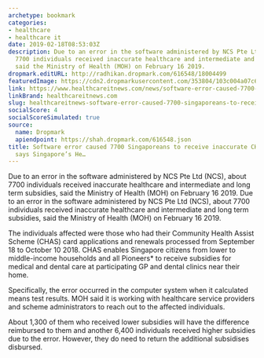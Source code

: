 ```yaml
---
archetype: bookmark
categories:
- healthcare
- healthcare it
date: 2019-02-18T08:53:03Z
description: Due to an error in the software administered by NCS Pte Ltd (NCS), about
  7700 individuals received inaccurate healthcare and intermediate and long term subsidies,
  said the Ministry of Health (MOH) on February 16 2019.
dropmark.editURL: http://radhikan.dropmark.com/616548/18004499
featuredImage: https://cdn2.dropmarkusercontent.com/353804/103c004a07c646aeeedc923c88e18694c1d56b5f8265f09a19a4ae15a98f6fd4/thumbnail/Screenshot2019-02-16at10.12.15PM.png?Expires=1557430063&Signature=VQzw9ol0p8iK0~YBqEPL6oPdQQNbr6zxjnOXEXbM5rBnHMNFQa0bxkHsJU-Vc7zrktImUJP8XvSa4pGypElka9TlkozM5SjydYSuDfC7Wp0YM9Q6oeYcjsyBLWy0ixmQ-kHHd2XLq5X7UN60bMHufd5gxqGAc22xHya3FbXU4Hyxs6D-EBhJgANuUZmQK7UTwiI6HKXD7FBTRo22q3qUxq2ilkUG76o0~PYgsEZtOwe0sE6Q8SEbwD5KWYsyPQFF3pfw0DBE~XUmhy8ySVFDBrPGB63iDH3hPgarsIpeEOannm3h~PbOkQbcNy38K0ZzjTQPpo1rKts3m9u9kfviEQ__&Key-Pair-Id=APKAITQYWVEN757ZA4KQ
link: https://www.healthcareitnews.com/news/software-error-caused-7700-singaporeans-receive-inaccurate-chas-subsidies-says-singapore%E2%80%99s
linkBrand: healthcareitnews.com
slug: healthcareitnews-software-error-caused-7700-singaporeans-to-receive-inaccurate-chas-subsidies-says-singapore-s-he
socialScore: 4
socialScoreSimulated: true
source:
  name: Dropmark
  apiendpoint: https://shah.dropmark.com/616548.json
title: Software error caused 7700 Singaporeans to receive inaccurate CHAS subsidies,
  says Singapore’s He…
---
```

Due to an error in the software administered by NCS Pte Ltd (NCS), about 7700 individuals received inaccurate healthcare and intermediate and long term subsidies, said the Ministry of Health (MOH) on February 16 2019. Due to an error in the software administered by NCS Pte Ltd (NCS), about 7700 individuals received inaccurate healthcare and intermediate and long term subsidies, said the Ministry of Health (MOH) on February 16 2019.

The individuals affected were those who had their Community Health Assist Scheme (CHAS) card applications and renewals processed from September 18 to October 10 2018. CHAS enables Singapore citizens from lower to middle-income households and all Pioneers* to receive subsidies for medical and dental care at participating GP and dental clinics near their home.

Specifically, the error occurred in the computer system when it calculated means test results. MOH said it is working with healthcare service providers and scheme administrators to reach out to the affected individuals.

About 1,300 of them who received lower subsidies will have the difference reimbursed to them and another 6,400 individuals received higher subsidies due to the error. However, they do need to return the additional subsidises disbursed.

